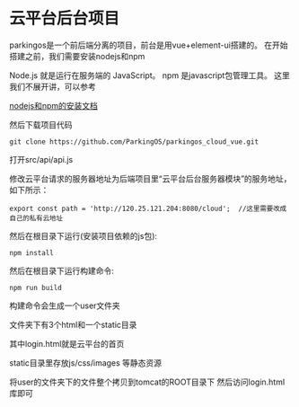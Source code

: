 # 云平台后台项目

parkingos是一个前后端分离的项目，前台是用vue+element-ui搭建的。
在开始搭建之前，我们需要安装nodejs和npm

Node.js 就是运行在服务端的 JavaScript。
npm 是javascript包管理工具。
这里我们不展开讲，可以参考

<a href="http://www.runoob.com/nodejs/nodejs-tutorial.html">nodejs和npm的安装文档</a>


然后下载项目代码
```
git clone https://github.com/ParkingOS/parkingos_cloud_vue.git
```

打开src/api/api.js

修改云平台请求的服务器地址为后端项目里“云平台后台服务器模块”的服务地址，如下所示：

```
export const path = 'http://120.25.121.204:8080/cloud';  //这里需要改成自己的私有云地址
```

然后在根目录下运行(安装项目依赖的js包):

```
npm install
```

然后在根目录下运行构建命令:


```
npm run build
```

构建命令会生成一个user文件夹

文件夹下有3个html和一个static目录

其中login.html就是云平台的首页

static目录里存放js/css/images 等静态资源


将user的文件夹下的文件整个拷贝到tomcat的ROOT目录下
然后访问login.html库即可
